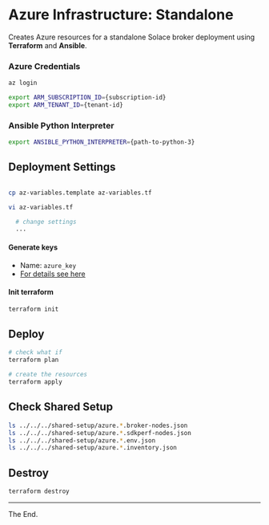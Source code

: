 # Azure Infrastructure: Standalone

Creates Azure resources for a standalone Solace broker deployment using **Terraform** and **Ansible**.

### Azure Credentials

````bash
az login

export ARM_SUBSCRIPTION_ID={subscription-id}
export ARM_TENANT_ID={tenant-id}
````

### Ansible Python Interpreter

````bash
export ANSIBLE_PYTHON_INTERPRETER={path-to-python-3}
````

## Deployment Settings

````bash

cp az-variables.template az-variables.tf

vi az-variables.tf

  # change settings
  ...

````

#### Generate keys

* Name: `azure_key`
* [For details see here](../../../keys)

#### Init terraform
````bash
terraform init
````

## Deploy
````bash
# check what if
terraform plan

# create the resources
terraform apply
````

## Check Shared Setup

````bash
ls ../../../shared-setup/azure.*.broker-nodes.json
ls ../../../shared-setup/azure.*.sdkperf-nodes.json
ls ../../../shared-setup/azure.*.env.json
ls ../../../shared-setup/azure.*.inventory.json
````

## Destroy
````bash
terraform destroy
````

---
The End.
